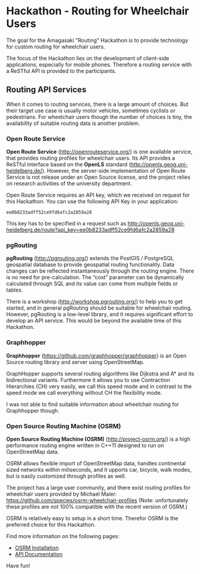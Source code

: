 # Hackathon - Routing for Wheelchair Users

The goal for the Amagasaki "Routing" Hackathon is to provide technology for 
custom routing for wheelchair users.

The focus of the Hackathon lies on the development of client-side applications, 
especially for mobile phones. Therefore a routing service with a ReSTful API is
provided to the participants.

## Routing API Services

When it comes to routing services, there is a large amount of choices. But their
target use case is usually motor vehicles, sometimes cyclists or pedestrians. 
For wheelchair users though the number of choices is tiny, the availability of 
suitable routing data is another problem.

### Open Route Service

**Open Route Service** (http://openrouteservice.org/) is one available service,
that provides routing profiles for wheelchair users. Its API provides a ReSTful
interface based on the **OpenLS** standard (http://openls.geog.uni-heidelberg.de/).
However, the server-side implementation of Open Route Service is not release 
under an Open Source license, and the project relies on research activities of
the university department.

Open Route Service requires an API key, which we received on request for this 
Hackathon. You can use the following API Key in your application:

```
ee0b8233adff52ce9fd6afc2a2859a28
```

This key has to be specified in a request such as
http://openls.geog.uni-heidelberg.de/route?api_key=ee0b8233adff52ce9fd6afc2a2859a28

### pgRouting

**pgRouting** (http://pgrouting.org/) extends the PostGIS / PostgreSQL 
geospatial database to provide geospatial routing functionality. Data changes 
can be reflected instantaneously through the routing engine. There is no need 
for pre-calculation. The “cost” parameter can be dynamically calculated through 
SQL and its value can come from multiple fields or tables.

There is a workshop (http://workshop.pgrouting.org/) to help you to get started,
and in general pgRouting should be suitable for wheelchair routing.
However, pgRouting is a low-level library, and it requires significant effort to 
develop an API service. This would be beyond the available time of this 
Hackathon.

### Graphhopper

**Graphhopper** (https://github.com/graphhopper/graphhopper) is an Open Source 
routing library and server using OpenStreetMap.

GraphHopper supports several routing algorithms like Dijkstra and A* and its 
bidirectional variants. Furthermore it allows you to use Contraction Hierarchies 
(CH) very easily, we call this speed mode and in contrast to the speed mode we 
call everything without CH the flexibility mode.

I was not able to find suitable information about wheelchair routing for 
Graphhopper though.

### Open Source Routing Machine (OSRM)

**Open Source Routing Machine (OSRM)** (http://project-osrm.org/) is a high 
performance routing engine written in C++11 designed to run on OpenStreetMap 
data. 

OSRM allows flexible import of OpenStreetMap data, handles continental sized 
networks within miliseconds, and it upports car, bicycle, walk modes, but is 
easily customized through profiles as well.

The project has a large user community, and there exist routing profiles for 
wheelchair users provided by Michael Maier: 
https://github.com/species/osrm-wheelchair-profiles
(Note: unfortunately these profiles are not 100% compatible with the recent
version of OSRM.)

OSRM is relatively easy to setup in a short time. Therefor OSRM is the 
preferred choice for this Hackathon.

Find more information on the following pages:

* [OSRM Installation](install.md)
* [API Documentation](use.md)

Have fun!